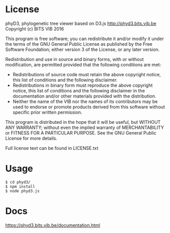 License
========

phyD3, phylogenetic tree viewer based on D3.js
http://phyd3.bits.vib.be
Copyright (c) BITS VIB 2016

This program is free software; 
you can redistribute it and/or modify it under the terms of the GNU General Public License as published by the Free Software Foundation; 
either version 3 of the License, or any later version.

Redistribution and use in source and binary forms, with or without modification, 
are permitted provided that the following conditions are met:
* Redistributions of source code must retain the above copyright notice, this list of conditions and the following disclaimer.
* Redistributions in binary form must reproduce the above copyright notice, this list of conditions and the following disclaimer in the documentation and/or other materials provided with the distribution.
* Neither the name of the VIB nor the names of its contributors may be used to endorse or promote products derived from this software without specific prior written permission.

This program is distributed in the hope that it will be useful, 
but WITHOUT ANY WARRANTY; without even the implied warranty of MERCHANTABILITY or FITNESS FOR A PARTICULAR PURPOSE. 
See the GNU General Public License for more details.

Full license text can be found in LICENSE.txt

Usage
========
```
$ cd phyd3/
$ npm install
$ node phyd3.js
```

Docs
========
https://phyd3.bits.vib.be/documentation.html
